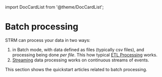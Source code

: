 import DocCardList from '@theme/DocCardList';

# Batch processing
[ETL]: https://en.wikipedia.org/wiki/Extract,_transform,_load

STRM can process your data in two ways:
1. in Batch mode, with data defined as files (typically csv files), and processing being done _per file_. This how
   typical [ETL Processing][ETL] works.
2. [Streaming](docs/03-quickstart/01-streaming/index.md) data processing works on continuous streams of events.


This section shows the quickstart articles related to batch processing.

<DocCardList />



